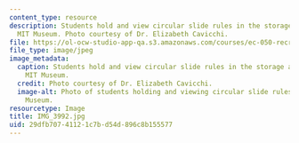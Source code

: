```yaml
---
content_type: resource
description: Students hold and view circular slide rules in the storage area of the
  MIT Museum. Photo courtesy of Dr. Elizabeth Cavicchi.
file: https://ol-ocw-studio-app-qa.s3.amazonaws.com/courses/ec-050-recreate-experiments-from-history-inform-the-future-from-the-past-galileo-january-iap-2010/29dfb70741121c7bd54d896c8b155577_IMG_3992.jpg
file_type: image/jpeg
image_metadata:
  caption: Students hold and view circular slide rules in the storage area of the
    MIT Museum.
  credit: Photo courtesy of Dr. Elizabeth Cavicchi.
  image-alt: Photo of students holding and viewing circular slide rules in the MIT
    Museum.
resourcetype: Image
title: IMG_3992.jpg
uid: 29dfb707-4112-1c7b-d54d-896c8b155577
---
```

